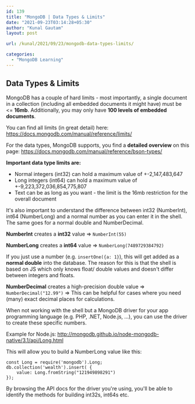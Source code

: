 ```yaml
---
id: 139
title: "MongoDB | Data Types & Limits"
date: "2021-09-23T03:14:28+05:30"
author: "Kunal Gautam"
layout: post

url: /kunal/2021/09/23/mongodb-data-types-limits/

categories:
  - "MongoDB Learning"
---
```


## Data Types &amp; Limits

MongoDB has a couple of hard limits - most importantly, a single document in a collection (including all embedded documents it might have) must be &lt;= **16mb**. Additionally, you may only have **100 levels of embedded documents**.

You can find all limits (in great detail) here: <https://docs.mongodb.com/manual/reference/limits/>

For the data types, MongoDB supports, you find a **detailed overview** on this page: <https://docs.mongodb.com/manual/reference/bson-types/>

**Important data type limits are:**

- Normal integers (int32) can hold a maximum value of +-2,147,483,647
- Long integers (int64) can hold a maximum value of +-9,223,372,036,854,775,807
- Text can be as long as you want - the limit is the 16mb restriction for the overall document

It's also important to understand the difference between int32 (NumberInt), int64 (NumberLong) and a normal number as you can enter it in the shell. The same goes for a normal double and NumberDecimal.

**NumberInt** creates a **int32** value =&gt; `NumberInt(55)`

**NumberLong** creates a **int64** value =&gt; `NumberLong(7489729384792)`

If you just use a number (e.g. `insertOne({a: 1}`), this will get added as a **normal double** into the database. The reason for this is that the shell is based on JS which only knows float/ double values and doesn't differ between integers and floats.

**NumberDecimal** creates a high-precision double value =&gt; `NumberDecimal("12.99")` =&gt; This can be helpful for cases where you need (many) exact decimal places for calculations.

When not working with the shell but a MongoDB driver for your app programming language (e.g. PHP, .NET, Node.js, ...), you can use the driver to create these specific numbers.

Example for Node.js: <http://mongodb.github.io/node-mongodb-native/3.1/api/Long.html>

This will allow you to build a NumberLong value like this:

```
const Long = require('mongodb').Long; 
db.collection('wealth').insert( {
    value: Long.fromString("121949898291")
});
```

By browsing the API docs for the driver you're using, you'll be able to identify the methods for building int32s, int64s etc.
